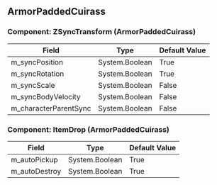 ## ArmorPaddedCuirass

### Component: ZSyncTransform (ArmorPaddedCuirass)

|Field|Type|Default Value|
|-----|----|-------------|
|m_syncPosition|System.Boolean|True|
|m_syncRotation|System.Boolean|True|
|m_syncScale|System.Boolean|False|
|m_syncBodyVelocity|System.Boolean|False|
|m_characterParentSync|System.Boolean|False|

### Component: ItemDrop (ArmorPaddedCuirass)

|Field|Type|Default Value|
|-----|----|-------------|
|m_autoPickup|System.Boolean|True|
|m_autoDestroy|System.Boolean|True|

